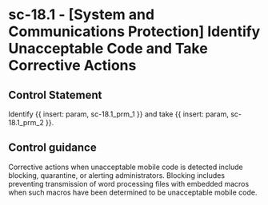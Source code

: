 # sc-18.1 - \[System and Communications Protection\] Identify Unacceptable Code and Take Corrective Actions

## Control Statement

Identify {{ insert: param, sc-18.1_prm_1 }} and take {{ insert: param, sc-18.1_prm_2 }}.

## Control guidance

Corrective actions when unacceptable mobile code is detected include blocking, quarantine, or alerting administrators. Blocking includes preventing transmission of word processing files with embedded macros when such macros have been determined to be unacceptable mobile code.
